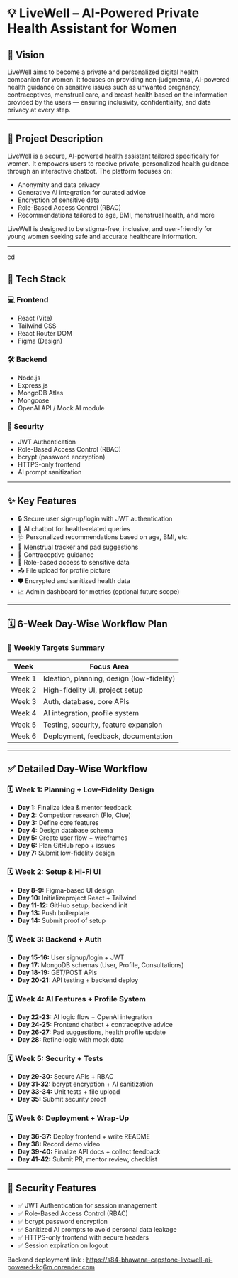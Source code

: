 # 💡 LiveWell – AI-Powered Private Health Assistant for Women

## 📌 Vision
LiveWell aims to become a private and personalized digital health companion for women. It focuses on providing non-judgmental, AI-powered health guidance on sensitive issues such as unwanted pregnancy, contraceptives, menstrual care, and breast health based on the information provided by the users — ensuring inclusivity, confidentiality, and data privacy at every step.

---

## 🧠 Project Description
LiveWell is a secure, AI-powered health assistant tailored specifically for women. It empowers users to receive private, personalized health guidance through an interactive chatbot. The platform focuses on:

- Anonymity and data privacy
- Generative AI integration for curated advice
- Encryption of sensitive data
- Role-Based Access Control (RBAC)
- Recommendations tailored to age, BMI, menstrual health, and more

LiveWell is designed to be stigma-free, inclusive, and user-friendly for young women seeking safe and accurate healthcare information.

---
cd
## 🚀 Tech Stack

### 💻 Frontend
- React (Vite)
- Tailwind CSS
- React Router DOM
- Figma (Design)

### 🛠️ Backend
- Node.js
- Express.js
- MongoDB Atlas
- Mongoose
- OpenAI API / Mock AI module

### 🔐 Security
- JWT Authentication
- Role-Based Access Control (RBAC)
- bcrypt (password encryption)
- HTTPS-only frontend
- AI prompt sanitization

---

## ✨ Key Features
- 🔒 Secure user sign-up/login with JWT authentication
- 🧬 AI chatbot for health-related queries
- 🩺 Personalized recommendations based on age, BMI, etc.
- 📅 Menstrual tracker and pad suggestions
- 💊 Contraceptive guidance
- 🔐 Role-based access to sensitive data
- 📤 File upload for profile picture
- 🛡️ Encrypted and sanitized health data
- 📈 Admin dashboard for metrics (optional future scope)

---

## 🗓️ 6-Week Day-Wise Workflow Plan

### 🎯 Weekly Targets Summary

| Week    | Focus Area                                      |
|---------|--------------------------------------------------|
| Week 1  | Ideation, planning, design (low-fidelity)        |
| Week 2  | High-fidelity UI, project setup                  |
| Week 3  | Auth, database, core APIs                        |
| Week 4  | AI integration, profile system                   |
| Week 5  | Testing, security, feature expansion             |
| Week 6  | Deployment, feedback, documentation              |

---

## ✅ Detailed Day-Wise Workflow

### 🗓️ Week 1: Planning + Low-Fidelity Design
- **Day 1:** Finalize idea & mentor feedback
- **Day 2:** Competitor research (Flo, Clue)
- **Day 3:** Define core features
- **Day 4:** Design database schema
- **Day 5:** Create user flow + wireframes
- **Day 6:** Plan GitHub repo + issues
- **Day 7:** Submit low-fidelity design

### 🗓️ Week 2: Setup & Hi-Fi UI
- **Day 8-9:** Figma-based UI design
- **Day 10:** Initializeproject React + Tailwind
- **Day 11-12:** GitHub  setup, backend init
- **Day 13:** Push boilerplate
- **Day 14:** Submit proof of setup

### 🗓️ Week 3: Backend + Auth
- **Day 15-16:** User signup/login + JWT
- **Day 17:** MongoDB schemas (User, Profile, Consultations)
- **Day 18-19:** GET/POST APIs
- **Day 20-21:** API testing + backend deploy

### 🗓️ Week 4: AI Features + Profile System
- **Day 22-23:** AI logic flow + OpenAI integration
- **Day 24-25:** Frontend chatbot + contraceptive advice
- **Day 26-27:** Pad suggestions, health profile update
- **Day 28:** Refine logic with mock data

### 🗓️ Week 5: Security + Tests
- **Day 29-30:** Secure APIs + RBAC
- **Day 31-32:** bcrypt encryption + AI sanitization
- **Day 33-34:** Unit tests + file upload
- **Day 35:** Submit security proof

### 🗓️ Week 6: Deployment + Wrap-Up
- **Day 36-37:** Deploy frontend + write README
- **Day 38:** Record demo video
- **Day 39-40:** Finalize API docs + collect feedback
- **Day 41-42:** Submit PR, mentor review, checklist

---

## 🔐 Security Features

- ✅ JWT Authentication for session management
- ✅ Role-Based Access Control (RBAC)
- ✅ bcrypt password encryption
- ✅ Sanitized AI prompts to avoid personal data leakage
- ✅ HTTPS-only frontend with secure headers
- ✅ Session expiration on logout

Backend deployment link : https://s84-bhawana-capstone-livewell-ai-powered-kq6m.onrender.com
